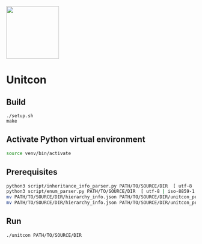 <img src="https://github.com/prosyslab/unitcon/assets/44044134/80ea91bc-8d08-462a-b8c1-d25edb761349"  width="140">

# Unitcon

## Build
```
./setup.sh
make
```

## Activate Python virtual environment
```sh
source venv/bin/activate
```

## Prerequisites
```sh
python3 script/inheritance_info_parser.py PATH/TO/SOURCE/DIR  [ utf-8 | iso-8859-1 ]
python3 script/enum_parser.py PATH/TO/SOURCE/DIR  [ utf-8 | iso-8859-1 ]
mv PATH/TO/SOURCE/DIR/hierarchy_info.json PATH/TO/SOURCE/DIR/unitcon_properties/inheritance_info.json
mv PATH/TO/SOURCE/DIR/hierarchy_info.json PATH/TO/SOURCE/DIR/unitcon_properties/enum_info.json
```

## Run
```sh
./unitcon PATH/TO/SOURCE/DIR
```
